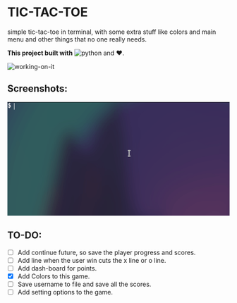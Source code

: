 # TIC-TAC-TOE

simple tic-tac-toe in terminal, with some extra stuff
like colors and main menu and other things that no one
really needs.

**This project built with** ![python](https://img.shields.io/badge/python-3.x-green) and ❤️.


![working-on-it](https://img.shields.io/badge/Still--Work-On--It-orange)

## Screenshots:

![screenshot_01](./src/screenshot01.gif)




## TO-DO:
- [ ] Add continue future, so save the player progress and scores.
- [ ] Add line when the user win cuts the x line or o line.
- [ ] Add dash-board for points.
- [X] Add Colors to this game.
- [ ] Save username to file and save all the scores.
- [ ] Add setting options to the game. 
